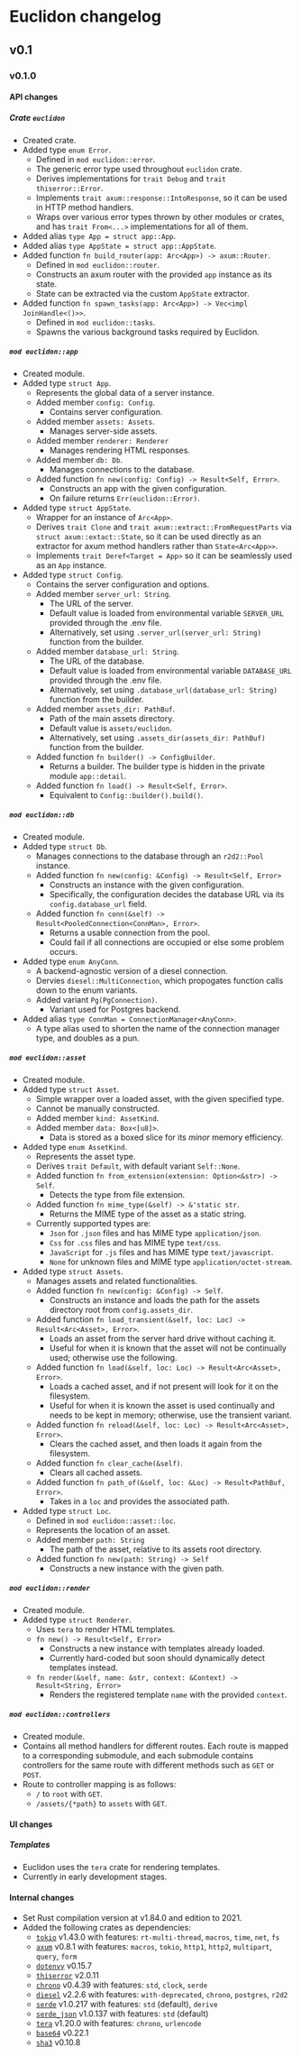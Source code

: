# Euclidon changelog

## v0.1

### v0.1.0

#### API changes

##### Crate `euclidon`
* Created crate.
* Added type `enum Error`.
    * Defined in `mod euclidon::error`.
    * The generic error type used throughout `euclidon` crate.
    * Derives implementations for `trait Debug` and `trait thiserror::Error`.
    * Implements `trait axum::response::IntoResponse`, so it can be used in HTTP method handlers.
    * Wraps over various error types thrown by other modules or crates, and has `trait From<...>` implementations for all of them.
* Added alias `type App = struct app::App`.
* Added alias `type AppState = struct app::AppState`.
* Added function `fn build_router(app: Arc<App>) -> axum::Router`.
    * Defined in `mod euclidon::router`.
    * Constructs an axum router with the provided `app` instance as its state.
    * State can be extracted via the custom `AppState` extractor.
* Added function `fn spawn_tasks(app: Arc<App>) -> Vec<impl JoinHandle<()>>`.
    * Defined in `mod euclidon::tasks`.
    * Spawns the various background tasks required by Euclidon.

##### `mod euclidon::app`
* Created module.
* Added type `struct App`.
    * Represents the global data of a server instance.
    * Added member `config: Config`.
        * Contains server configuration.
    * Added member `assets: Assets`.
        * Manages server-side assets.
    * Added member `renderer: Renderer`
        * Manages rendering HTML responses.
    * Added member `db: Db`.
        * Manages connections to the database.
    * Added function `fn new(config: Config) -> Result<Self, Error>`.
        * Constructs an app with the given configuration.
        * On failure returns `Err(euclidon::Error)`.
* Added type `struct AppState`.
    * Wrapper for an instance of `Arc<App>`.
    * Derives `trait Clone` and `trait axum::extract::FromRequestParts` via `struct axum::extact::State`, so it can be used directly as an extractor for axum method handlers rather than `State<Arc<App>>`.
    * Implements `trait Deref<Target = App>` so it can be seamlessly used as an `App` instance.
* Added type `struct Config`.
    * Contains the server configuration and options.
    * Added member `server_url: String`.
        * The URL of the server.
        * Default value is loaded from environmental variable `SERVER_URL` provided through the .env file.
        * Alternatively, set using `.server_url(server_url: String)` function from the builder.
    * Added member `database_url: String`.
        * The URL of the database.
        * Default value is loaded from environmental variable `DATABASE_URL` provided through the .env file.
        * Alternatively, set using `.database_url(database_url: String)` function from the builder.
    * Added member `assets_dir: PathBuf`.
        * Path of the main assets directory.
        * Default value is `assets/euclidon`.
        * Alternatively, set using `.assets_dir(assets_dir: PathBuf)` function from the builder.
    * Added function `fn builder() -> ConfigBuilder`.
        * Returns a builder. The builder type is hidden in the private module `app::detail`.
    * Added function `fn load() -> Result<Self, Error>`.
        * Equivalent to `Config::builder().build()`.

##### `mod euclidon::db`
* Created module.
* Added type `struct Db`.
    * Manages connections to the database through an `r2d2::Pool` instance.
    * Added function `fn new(config: &Config) -> Result<Self, Error>`
        * Constructs an instance with the given configuration.
        * Specifically, the configuration decides the database URL via its `config.database_url` field.
    * Added function `fn conn(&self) -> Result<PooledConnection<ConnMan>, Error>`.
        * Returns a usable connection from the pool.
        * Could fail if all connections are occupied or else some problem occurs.
* Added type `enum AnyConn`.
    * A backend-agnostic version of a diesel connection.
    * Dervies `diesel::MultiConnection`, which propogates function calls down to the enum variants.
    * Added variant `Pg(PgConnection)`.
        * Variant used for Postgres backend.
* Added alias `type ConnMan = ConnectionManager<AnyConn>`.
    * A type alias used to shorten the name of the connection manager type, and doubles as a pun.

##### `mod euclidon::asset`
* Created module.
* Added type `struct Asset`.
    * Simple wrapper over a loaded asset, with the given specified type.
    * Cannot be manually constructed.
    * Added member `kind: AssetKind`.
    * Added member `data: Box<[u8]>`.
        * Data is stored as a boxed slice for its _minor_ memory efficiency.
* Added type `enum AssetKind`.
    * Represents the asset type.
    * Derives `trait Default`, with default variant `Self::None`.
    * Added function `fn from_extension(extension: Option<&str>) -> Self`.
        * Detects the type from file extension.
    * Added function `fn mime_type(&self) -> &'static str`.
        * Returns the MIME type of the asset as a static string.
    * Currently supported types are:
        * `Json` for `.json` files and has MIME type `application/json`.
        * `Css` for `.css` files and has MIME type `text/css`.
        * `JavaScript` for `.js` files and has MIME type `text/javascript`.
        * `None` for unknown files and MIME type `application/octet-stream`.
* Added type `struct Assets`.
    * Manages assets and related functionalities.
    * Added function `fn new(config: &Config) -> Self`.
        * Constructs an instance and loads the path for the assets directory root from `config.assets_dir`.
    * Added function `fn load_transient(&self, loc: Loc) -> Result<Arc<Asset>, Error>`.
        * Loads an asset from the server hard drive without caching it.
        * Useful for when it is known that the asset will not be continually used; otherwise use the following.
    * Added function `fn load(&self, loc: Loc) -> Result<Arc<Asset>, Error>`.
        * Loads a cached asset, and if not present will look for it on the filesystem.
        * Useful for when it is known the asset is used continually and needs to be kept in memory; otherwise, use the transient variant.
    * Added function `fn reload(&self, loc: Loc) -> Result<Arc<Asset>, Error>`.
        * Clears the cached asset, and then loads it again from the filesystem.
    * Added function `fn clear_cache(&self)`.
        * Clears all cached assets.
    * Added function `fn path_of(&self, loc: &Loc) -> Result<PathBuf, Error>`.
        * Takes in a `loc` and provides the associated path.
* Added type `struct Loc`.
    * Defined in `mod euclidon::asset::loc`.
    * Represents the location of an asset.
    * Added member `path: String`
        * The path of the asset, relative to its assets root directory.
    * Added function `fn new(path: String) -> Self`
        * Constructs a new instance with the given path.

##### `mod euclidon::render`
* Created module.
* Added type `struct Renderer`.
    * Uses `tera` to render HTML templates.
    * `fn new() -> Result<Self, Error>`
        * Constructs a new instance with templates already loaded.
        * Currently hard-coded but soon should dynamically detect templates instead.
    * `fn render(&self, name: &str, context: &Context) -> Result<String, Error>`
        * Renders the registered template `name` with the provided `context`.


##### `mod euclidon::controllers`
* Created module.
* Contains all method handlers for different routes. Each route is mapped to a corresponding submodule, and each submodule contains controllers for the same route with different methods such as `GET` or `POST`.
* Route to controller mapping is as follows:
    * `/` to `root` with `GET`.
    * `/assets/{*path}` to `assets` with `GET`.

#### UI changes

##### Templates
* Euclidon uses the `tera` crate for rendering templates.
* Currently in early development stages.

#### Internal changes
* Set Rust compilation version at v1.84.0 and edition to 2021.
* Added the following crates as dependencies:
    * [`tokio`](https://docs.rs/tokio/1.43.0) v1.43.0 with features: `rt-multi-thread`, `macros`, `time`, `net`, `fs`
    * [`axum`](https://docs.rs/axum/0.8.1) v0.8.1 with features: `macros`, `tokio`, `http1`, `http2`, `multipart`, `query`, `form`
    * [`dotenvy`](https://docs.rs/dotenvy/0.15.7) v0.15.7
    * [`thiserror`](https://docs.rs/thiserror/2.0.11) v2.0.11
    * [`chrono`](https://docs.rs/chrono/0.4.39) v0.4.39 with features: `std`, `clock`, `serde`
    * [`diesel`](https://docs.rs/diesel/2.2.6) v2.2.6 with features: `with-deprecated`, `chrono`, `postgres`, `r2d2`
    * [`serde`](https://docs.rs/serde/1.0.217) v1.0.217 with features: `std` (default), `derive`
    * [`serde_json`](https://docs.rs/serde_json/1.0.137) v1.0.137 with features: `std` (default)
    * [`tera`](https://docs.rs/tera/1.20.0) v1.20.0 with features: `chrono`, `urlencode`
    * [`base64`](https://docs.rs/base64/0.22.1) v0.22.1
    * [`sha3`](https://docs.rs/sha3/0.10.8) v0.10.8
